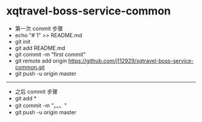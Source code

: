 # xqtravel-boss-service-common
  
* 第一次 commit 步骤 
* echo "# 1" >> README.md
* git init
* git add README.md
* git commit -m "first commit"
* git remote add origin https://github.com/j112929/xqtravel-boss-service-common.git
* git push -u origin master
----------------------------
* 之后 commit 步骤
* git add *
* git commit -m "。。。"
* git push -u origin master
